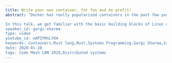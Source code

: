 ```yaml
---
title: Write your own container, for fun and no profit!
abstract: "Docker has really popularized containers in the past few years! How does a docker work? Is it really a light-weight virtual machine? How does one isolate the processes and manage resources in a container? Can one write their own docker?

In this talk, we get familiar with the basic building blocks of Linux containers namely chroot, namespaces, and cgroups. We discover syscalls that we can use to manipulate namespace, how to apply resource limits and write our own container in Rust!
speaker_id: gargi-sharma
type: video
youtube_id: oAPZYMnLYd4
keywords: Containers,Rust lang,Rust,Systems Programming,Gargi Sharma,Code Mesh LDN,Distributed Systems
date: 2020-01-28
tags: Code Mesh LDN 2019,Distributed systems
---
```


